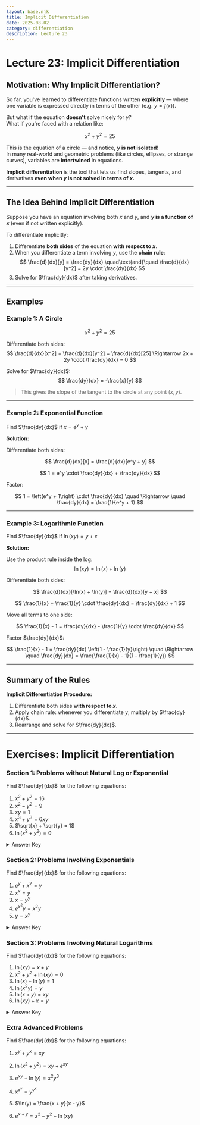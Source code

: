 ```yaml
---
layout: base.njk
title: Implicit Differentiation
date: 2025-08-02
category: differentiation
description: Lecture 23
---
```


# Lecture 23: Implicit Differentiation

## Motivation: Why Implicit Differentiation?

So far, you've learned to differentiate functions written **explicitly** — where one variable is expressed directly in terms of the other (e.g. $y = f(x)$).

But what if the equation **doesn't** solve nicely for $y$?  
What if you're faced with a relation like:

$$
x^2 + y^2 = 25
$$

This is the equation of a circle — and notice, **$y$ is not isolated**!  
In many real-world and geometric problems (like circles, ellipses, or strange curves), variables are **intertwined** in equations.

**Implicit differentiation** is the tool that lets us find slopes, tangents, and derivatives **even when $y$ is not solved in terms of $x$.**

---

## The Idea Behind Implicit Differentiation

Suppose you have an equation involving both $x$ and $y$, and **$y$ is a function of $x$** (even if not written explicitly).

To differentiate implicitly:
1. Differentiate **both sides** of the equation **with respect to $x$**.
2. When you differentiate a term involving $y$, use the **chain rule**:
   $$
   \frac{d}{dx}[y] = \frac{dy}{dx}
   \quad\text{and}\quad
   \frac{d}{dx}[y^2] = 2y \cdot \frac{dy}{dx}
   $$
3. Solve for $\frac{dy}{dx}$ after taking derivatives.

---

## Examples

### Example 1: A Circle
$$
x^2 + y^2 = 25
$$

Differentiate both sides:
$$
\frac{d}{dx}[x^2] + \frac{d}{dx}[y^2] = \frac{d}{dx}[25]
\Rightarrow 2x + 2y \cdot \frac{dy}{dx} = 0
$$

Solve for $\frac{dy}{dx}$:
$$
\frac{dy}{dx} = -\frac{x}{y}
$$

> This gives the slope of the tangent to the circle at any point $(x, y)$.

---

### Example 2: Exponential Function

Find $\frac{dy}{dx}$ if $x = e^y + y$

**Solution:**

Differentiate both sides:

$$
\frac{d}{dx}[x] = \frac{d}{dx}[e^y + y]
$$

$$
1 = e^y \cdot \frac{dy}{dx} + \frac{dy}{dx}
$$

Factor:

$$
1 = \left(e^y + 1\right) \cdot \frac{dy}{dx}
\quad \Rightarrow \quad
\frac{dy}{dx} = \frac{1}{e^y + 1}
$$

---

### Example 3: Logarithmic Function

Find $\frac{dy}{dx}$ if $\ln(xy) = y + x$

**Solution:**

Use the product rule inside the log:
$$
\ln(xy) = \ln(x) + \ln(y)
$$

Differentiate both sides:

$$
\frac{d}{dx}[\ln(x) + \ln(y)] = \frac{d}{dx}[y + x]
$$

$$
\frac{1}{x} + \frac{1}{y} \cdot \frac{dy}{dx} = \frac{dy}{dx} + 1
$$

Move all terms to one side:

$$
\frac{1}{x} - 1 = \frac{dy}{dx} - \frac{1}{y} \cdot \frac{dy}{dx}
$$

Factor $\frac{dy}{dx}$:

$$
\frac{1}{x} - 1 = \frac{dy}{dx} \left(1 - \frac{1}{y}\right)
\quad \Rightarrow \quad
\frac{dy}{dx} = \frac{\frac{1}{x} - 1}{1 - \frac{1}{y}}
$$

---


## Summary of the Rules

**Implicit Differentiation Procedure:**
1. Differentiate both sides **with respect to $x$**.
2. Apply chain rule: whenever you differentiate $y$, multiply by $\frac{dy}{dx}$.
3. Rearrange and solve for $\frac{dy}{dx}$.

---

# Exercises: Implicit Differentiation

### Section 1: Problems without Natural Log or Exponential

Find $\frac{dy}{dx}$ for the following equations:

1. $x^2 + y^2 = 16$  
2. $x^2 - y^2 = 9$  
3. $xy = 1$  
4. $x^3 + y^3 = 6xy$  
5. $\sqrt{x} + \sqrt{y} = 1$  
6. $\ln(x^2 + y^2) = 0$ 

<details>
<summary>Answer Key</summary>

1. $\displaystyle \frac{dy}{dx} = -\frac{x}{y}$

2. $\displaystyle \frac{dy}{dx} = \frac{x}{y}$

3. $\displaystyle \frac{dy}{dx} = -\frac{y}{x}$

4. $\displaystyle \frac{dy}{dx} = \frac{6y - 3x^2}{3y^2 - 6x}$

5. $\displaystyle \frac{dy}{dx} = -\frac{\sqrt{y}}{\sqrt{x}}$

6. $\displaystyle \frac{dy}{dx} = -\frac{x}{y}$

</details>

### Section 2: Problems Involving Exponentials

Find $\frac{dy}{dx}$ for the following equations:

1. $e^y + x^2 = y$  
2. $x^x = y$  
3. $x = y^y$  
4. $e^{x^2} y = x^2 y$  
5. $y = x^y$

<details>
<summary>Answer Key</summary>

1. $\displaystyle \frac{dy}{dx} = \frac{-2x}{e^y - 1}$

2. $\displaystyle \frac{dy}{dx} = x^x \left(\ln x + 1\right)$

3. $\displaystyle \frac{dy}{dx} = \frac{1}{y^y \left(\ln y + 1\right)}$

4. $\displaystyle \frac{dy}{dx} = 2x y$  

5. $\displaystyle \frac{dy}{dx} = \frac{y^2 \ln x + x y}{x \left(x \ln x - y\right)}$

</details>

### Section 3: Problems Involving Natural Logarithms

Find $\frac{dy}{dx}$ for the following equations:

1. $\ln(xy) = x + y$  
2. $x^2 + y^2 + \ln(xy) = 0$  
3. $\ln(x) + \ln(y) = 1$  
4. $\ln(x^2 y) = y$  
5. $\ln(x + y) = xy$  
6. $\ln(xy) + x = y$


<details>
<summary>Answer Key</summary>

1. $\displaystyle \frac{dy}{dx} = \frac{1 - \frac{1}{x}}{\frac{1}{y} - 1}$

2. $\displaystyle \frac{dy}{dx} = \frac{-2x - \frac{y}{x}}{2y + \frac{x}{y}}$

3. $\displaystyle \frac{dy}{dx} = -\frac{y}{x}$

4. $\displaystyle \frac{dy}{dx} = \frac{\frac{2}{x} + \frac{1}{y} \frac{dy}{dx}}{\frac{dy}{dx}} = \frac{2/x}{1 - \frac{1}{y}}$ (Simplify accordingly)

5. $\displaystyle \frac{dy}{dx} = \frac{\frac{1}{x + y} (1 + \frac{dy}{dx}) - y}{x}$ (Implicitly solve for $\frac{dy}{dx}$)

6. $\displaystyle \frac{dy}{dx} = \frac{\frac{1}{x} + 1}{\frac{1}{y} - 1}$

</details>

### Extra Advanced Problems

Find $\frac{dy}{dx}$ for the following equations:

1. $x^{y} + y^{x} = xy$  

2. $\ln\big(x^2 + y^2\big) = xy + e^{xy}$  

3. $e^{xy} + \ln(y) = x^2 y^3$  

4. $x^{x^y} = y^{y^x}$  

5. $\ln(y) = \frac{x + y}{x - y}$  

6. $e^{x + y} = x^2 - y^2 + \ln(xy)$  

